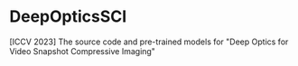 # DeepOpticsSCI

[ICCV 2023] The source code and pre-trained models for "Deep Optics for Video Snapshot Compressive Imaging"
